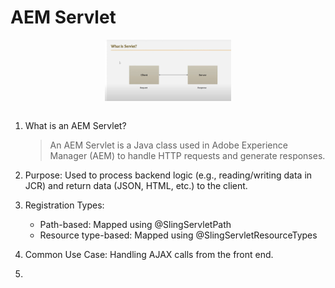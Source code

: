 # AEM Servlet

<img src="../Images/AEM_Servlet.png" alt="AEM_Servlet.pngg" width="40%" style="display: block; margin: auto;">
<br>

1. What is an AEM Servlet?

    > An AEM Servlet is a Java class used in Adobe Experience Manager (AEM) to handle HTTP requests and generate responses.

2. Purpose: Used to process backend logic (e.g., reading/writing data in JCR) and return data (JSON, HTML, etc.) to the client.
3. Registration Types:

    - Path-based: Mapped using @SlingServletPath
    - Resource type-based: Mapped using @SlingServletResourceTypes

4. Common Use Case: Handling AJAX calls from the front end.
5.
